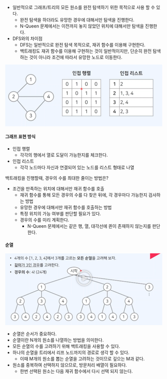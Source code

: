 - 일반적으로 그래프/트리의 모든 원소를 완전 탐색하기 위한 목적으로 사용 할 수 있다.
	- 완전 탐색을 하더라도 유망한 경우에 대해서만 탐색을 진행한다.
	- N-Queen 문제에서는 이전까지 놓지 않았던 위치에 대해서만 탐색을 진행한다.
- DFS와의 차이점
	- DFS는 일반적으로 완전 탐색 목적으로, 재귀 함수를 이용해 구현한다.
	- 백트래킹도 재귀 함수를 이용해 구현하는 것이 일반적이지만, 단순히 완전 탐색하는 것이 아니라 조건에 따라서 유망한 노드로 이동한다.

![Pasted image 20241226182335.png](../img/Pasted%20image%2020241226182335.png)
#### 그래프 표현 방식

- 인접 행렬
	- 각각의 행에서 열로 도달이 가능한지를 체크한다.
- 인접 리스트
	- 각각 노드마다 자신과 연결되어 있는 노드를 리스트 형태로 나열

백트래킹을 진행할때, 경우의 수를 최대한 줄이는 방법은?
- 조건을 만족하는 위치에 대해서만 재귀 함수를 호출
	- 재귀 함수를 통해 모든 경우의 수를 다 찾은 뒤에, 각 경우마다 가능한지 검사하는 방법
	- 유망한 경우에 대해서만 재귀 함수를 호출하는 방법
	- 특정 위치의 가능 여부를 판단할 필요가 있다.
	- 경우의 수를 미리 계획한다.
		- N-Queen 문제에서는 같은 행, 열, 대각선에 퀸이 존재하지 않는지를 판단한다.

#### 순열

![Pasted image 20250214162652.png](../img/Pasted%20image%2020250214162652.png)

- 순열은 순서가 중요하다.
- 순열이란 N개의 원소를 나열하는 방법을 의미한다.
- 모든 순열의 수를 고려하기 위해 백트래킹을 사용할 수 있다.
- 하나의 순열을 트리에서 리프 노드까지의 경로로 생각 할 수 있다.
	- 이때 M개의 원소를 뽑는 순열을 고려하는 것이므로 깊으는 M과 같다.
- 원소를 중복하여 선택하지 않으므로, 방문처리 배열이 필요하다.
	- 한번 선택된 원소는 다음 재귀 함수에서 다시 선택 되지 않는다.